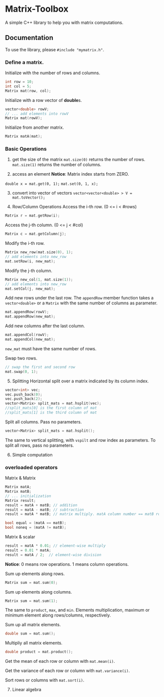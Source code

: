 
# Matrix-Toolbox

A simple C++ library to help you with matrix computations.

## Documentation
To use the library, please `#include "mymatrix.h"`.

### Define a matrix.
Initialize with the number of rows and columns.
```C++
int row = 10;
int col = 5;
Matrix mat(row, col);
```

Initialize with a row vector of **double**s.
```C++
vector<double> rowV; 
// ... add elements into rowV
Matrix mat(rowV);
```
Initialize from another matrix.
```C++
Matrix matA(mat);
```

### Basic Operations
1. get the size of the matrix
`mat.size(0)` returns the number of rows.
`mat.size(1)` returns the number of columns.

2. access an element
**Notice**: Matrix index starts from ZERO.

`double x = mat.get(0, 1);`
`mat.set(0, 1, x);`

3. convert into vector of vectors
`vector<vector<double> > V = mat.toVector();`

4. Row/Column Operations
Access the i-th row. (0 <= i < #rows)
```C++
Matrix r = mat.getRow(i);
```

Access the j-th column. (0 <= j < #col)
```C++
Matrix c = mat.getColumn(j);
```

Modify the i-th row.
```C++
Matrix new_row(mat.size(0), 1);
// add elements into new_row
mat.setRow(i, new_mat);
```

Modify the j-th column.
```C++
Matrix new_col(1, mat.size(1));
// add elements into new_row
mat.setCol(j, new_mat);
```

Add new rows under the last row. 
The `appendRow` member function takes a `vector<double>` or a `Matrix` with the same number of columns as parameter.
```C++
mat.appendRow(rowV); 
mat.appendRow(new_mat);
```

Add new columns after the last column. 
```C++
mat.appendCol(rowV); 
mat.appendCol(new_mat);
```
`new_mat` must have the same number of rows.

Swap two rows.
```C++
// swap the first and second row
mat.swap(0, 1); 
```

5. Splitting
Horizontal split over a matrix indicated by its column index.
```C++
vector<int> vec;
vec.push_back(0);
vec.push_back(2);
vector<Matrix> split_mats = mat.hsplit(vec);
//split_mats[0] is the first column of mat
//split_mats[1] is the third column of mat
```

Split all columns. Pass no parameters.
```C++
vector<Matrix> split_mats = mat.hsplit();
```

The same to vertical splitting, with `vspilt` and row index as parameters.
To split all rows, pass no parameters.

6. Simple computation
### overloaded operators
Matrix & Matrix
```C++
Matrix matA;
Matrix matB;
// ... initialization
Matrix result;
result = matA + matB; // addition
result = matA - matB; // subtraction
result = matA * matB; // matrix multiply. matA column number == matB row number

bool equal = (matA == matB);
bool noneq = (matA != matB);
```

Matrix & scalar
```C++
result = matA * 0.01; // element-wise multiply
result = 0.01 * matA;
result = matA / 2;	// element-wise division
```


**Notice**: 0 means row operations. 1 means column operations.

Sum up elements along rows.
```C++
Matrix sum = mat.sum(0);
```

Sum  up elements along columns.
```C++
Matrix sum = mat.sum(1);
```

The same to `product`, `max`, and `min`.
Elements multiplication, maximum or minimum element along rows/columns, respectively.

Sum up all matrix elements.
```C++
double sum = mat.sum();
```

Multipliy all matrix elements.
```C++
double product = mat.product();
```

Get the mean of each row or column with `mat.mean(i)`.

Get the variance of each row or column with `mat.variance(i)`.

Sort rows or columns with `mat.sort(i)`.


7. Linear algebra
